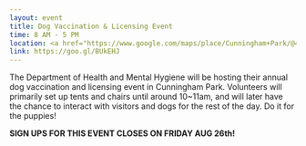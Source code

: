 ```yaml
---
layout: event
title: Dog Vaccination & Licensing Event
time: 8 AM - 5 PM
location: <a href="https://www.google.com/maps/place/Cunningham+Park/@40.7385268,-73.7424797,17z/data=!3m1!4b1!4m5!3m4!1s0x89c26199d9188db3:0xc11bdfe5b04a442a!8m2!3d40.7357791!4d-73.7700927">Cunningham Park</a>, Queens
link: https://goo.gl/BUkEHJ
---
```

The Department of Health and Mental Hygiene will be hosting their annual dog vaccination and licensing event in Cunningham Park. Volunteers will primarily set up tents and chairs until around 10~11am, and will later have the chance to interact with visitors and dogs for the rest of the day. Do it for the puppies!

**SIGN UPS FOR THIS EVENT CLOSES ON FRIDAY AUG 26th!**
